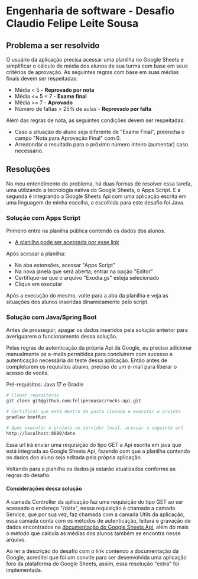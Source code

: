 
# Engenharia de software - Desafio Claudio Felipe Leite Sousa

## Problema a ser resolvido

O usuário da aplicação precisa acessar uma planilha no Google Sheets e simplificar o cálculo de média dos alunos de sua turma com base em seus critérios de aprovação. As seguintes regras com base em suas médias finais devem ser respeitadas:

* Média < 5 - **Reprovado por nota**
* Média <= 5 < 7 - **Exame final**
* Média >= 7 - **Aprovado**
* Número de faltas > 25% de aulas - **Reprovado por falta**

Além das regras de nota, as seguintes condições devem ser respeitadas: 

* Caso a situação do aluno seja diferente de "Exame Final", preencha o campo "Nota para  Aprovação Final" com 0.
* Arredondar o resultado para o próximo número inteiro (aumentar) caso necessário.

## Resoluções

No meu entendimento do problema, há duas formas de resolver essa tarefa, uma utilizando a tecnologia nativa do Google Sheets, o Apps Script. E a segunda é integrando a Google Sheets Api com uma aplicação escrita em uma linguagem de minha escolha, a escolhida para este desafio foi Java.

### Solução com Apps Script

Primeiro entre na planilha pública contendo os dados dos alunos.

* [A planilha pode ser acessada por esse link](https://docs.google.com/spreadsheets/d/1YLp32Pl0S9jdgSuag3jnKnN_LN8MKezK5fMjjrB2vx4/edit#gid=0) 

Após acessar a planilha:

* Na aba extensões, acessar "Apps Script"
* Na nova janela que será aberta, entrar na opção "Editor"
* Certifique-se que o arquivo "Exodia.gs" esteja selecionado
* Clique em executar

Após a execução do mesmo, volte para a aba da planilha e veja as situações dos alunos inseridas dinamicamente pelo script.

### Solução com Java/Spring Boot

Antes de prosseguir, apagar os dados inseridos pela solução anterior para averiguarem o funcionamento dessa solução.

Pelas regras de autenticação da própria Api da Google, eu preciso adicionar manualmente os e-mails permitidos para concluirem com sucesso a autenticação necessária do teste dessa aplicação. Então antes de completarem os requisitos abaixo, preciso de um e-mail para liberar o acesso de vocês.

Pré-requisitos: Java 17 e Gradle

```bash
# Clonar repositório
git clone git@github.com:felipesousac/rocks-api.git

# Certificar que está dentro da pasta clonada e executar o projeto
gradlew bootRun

# Após executar o projeto no servidor local, acessar a seguinte url
http://localhost:8080/data
```

Essa url irá enviar uma requisição do tipo GET a Api escrita em java que está integrada ao Google Sheets Api, fazendo com que a planilha contendo os dados dos aluno seja editada pela própria aplicação.

Voltando para a planilha os dados já estarão atualizados conforme as regras do desafio.

#### Considerações dessa solução

A camada Controller da aplicação faz uma requisição do tipo GET ao ser acessado o endereço "/data", nessa requisição é chamada a camada Service, que por sua vez, faz chamada com a camada Utils da aplicação, essa camada conta com os métodos de autenticação, leitura e gravação de dados encontrados na [documentação do Google Sheets Api](https://developers.google.com/sheets/api/guides/concepts?hl=pt-br), além do mais o método que calcula as médias dos alunos também se encontra nesse arquivo.

Ao ler a descrição do desafio com o link contendo a documentação da Google, acreditei que foi um convite para ser desenvolvida uma aplicação fora da plataforma do Google Sheets, assim, essa resolução "extra" foi implementada.
